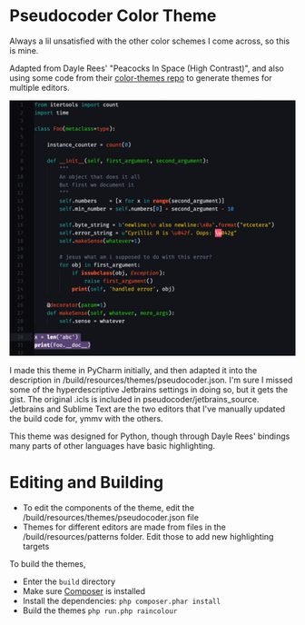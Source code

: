 # Pseudocoder Color Theme

Always a lil unsatisfied with the other color schemes I come across, so this is mine. 

Adapted from Dayle Rees' "Peacocks In Space (High Contrast)", and also using some code from their [color-themes repo](https://github.com/daylerees/colour-schemes) to generate themes for multiple editors.

![Python Example](/screenshots/pseudocoder_python.png)

I made this theme in PyCharm initially, and then adapted it into the description in /build/resources/themes/pseudocoder.json. I'm sure I missed some of the hyperdescriptive Jetbrains settings in doing so, but it gets the gist. The original .icls is included in pseudocoder/jetbrains_source.  Jetbrains and Sublime Text are the two editors that I've manually updated the build code for, ymmv with the others.

This theme was designed for Python, though through Dayle Rees' bindings many parts of other languages have basic highlighting. 

# Editing and Building

* To edit the components of the theme, edit the /build/resources/themes/pseudocoder.json file
* Themes for different editors are made from files in the /build/resources/patterns folder. Edit those to add new highlighting targets

To build the themes, 
* Enter the `build` directory
* Make sure [Composer](https://getcomposer.org/download/) is installed
* Install the dependencies: `php composer.phar install`
* Build the themes `php run.php raincolour`


